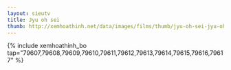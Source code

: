 ```yaml
---
layout: sieutv
title: Jyu oh sei
thumb: http://xemhoathinh.net/data/images/films/thumb/jyu-oh-sei-jyu-oh-sei-2012.jpg
---
```

{% include xemhoathinh_bo tap="79607,79608,79609,79610,79611,79612,79613,79614,79615,79616,79617" %} 
